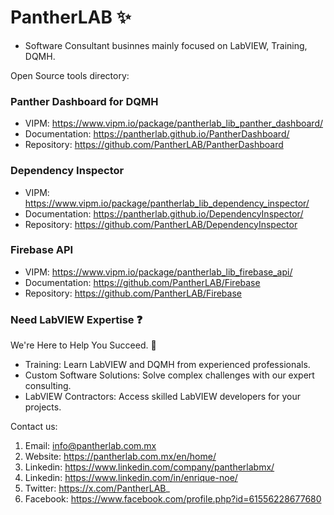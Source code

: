 # PantherLAB :sparkles:

- Software Consultant businnes mainly focused on LabVIEW, Training, DQMH.

Open Source tools directory:

### Panther Dashboard for DQMH
- VIPM: https://www.vipm.io/package/pantherlab_lib_panther_dashboard/
- Documentation: https://pantherlab.github.io/PantherDashboard/
- Repository: https://github.com/PantherLAB/PantherDashboard
  
### Dependency Inspector
- VIPM: https://www.vipm.io/package/pantherlab_lib_dependency_inspector/
- Documentation: https://pantherlab.github.io/DependencyInspector/
- Repository: https://github.com/PantherLAB/DependencyInspector

### Firebase API
- VIPM: https://www.vipm.io/package/pantherlab_lib_firebase_api/
- Documentation: https://github.com/PantherLAB/Firebase
- Repository: https://github.com/PantherLAB/Firebase

### Need LabVIEW Expertise :question:

We're Here to Help You Succeed. :muscle:

- Training: Learn LabVIEW and DQMH from experienced professionals.
- Custom Software Solutions: Solve complex challenges with our expert consulting.
- LabVIEW Contractors: Access skilled LabVIEW developers for your projects.

Contact us:
1. Email: info@pantherlab.com.mx
2. Website: https://pantherlab.com.mx/en/home/
3. Linkedin: https://www.linkedin.com/company/pantherlabmx/
4. Linkedin: https://www.linkedin.com/in/enrique-noe/
5. Twitter: https://x.com/PantherLAB_
6. Facebook: https://www.facebook.com/profile.php?id=61556228677680

